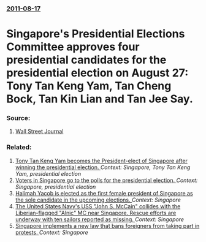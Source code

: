 ### [2011-08-17](/news/2011/08/17/index.md)

# Singapore's Presidential Elections Committee approves four presidential candidates for the presidential election on August 27: Tony Tan Keng Yam, Tan Cheng Bock, Tan Kin Lian and Tan Jee Say. 




### Source:

1. [Wall Street Journal](http://online.wsj.com/article/SB10001424053111903639404576513513831892024.html)

### Related:

1. [Tony Tan Keng Yam becomes the President-elect of Singapore after winning the presidential election. ](/news/2011/08/28/tony-tan-keng-yam-becomes-the-president-elect-of-singapore-after-winning-the-presidential-election.md) _Context: Singapore, Tony Tan Keng Yam, presidential election_
2. [Voters in Singapore go to the polls for the presidential election. ](/news/2011/08/27/voters-in-singapore-go-to-the-polls-for-the-presidential-election.md) _Context: Singapore, presidential election_
3. [Halimah Yacob is elected as the first female president of Singapore as the sole candidate in the upcoming elections. ](/news/2017/09/12/halimah-yacob-is-elected-as-the-first-female-president-of-singapore-as-the-sole-candidate-in-the-upcoming-elections.md) _Context: Singapore_
4. [The United States Navy's USS "John S. McCain" collides with the Liberian-flagged "Alnic" MC near Singapore. Rescue efforts are underway with ten sailors reported as missing. ](/news/2017/08/21/the-united-states-navy-s-uss-john-s-mccain-collides-with-the-liberian-flagged-alnic-mc-near-singapore-rescue-efforts-are-underway-with.md) _Context: Singapore_
5. [Singapore implements a new law that bans foreigners from taking part in protests. ](/news/2017/07/1/singapore-implements-a-new-law-that-bans-foreigners-from-taking-part-in-protests.md) _Context: Singapore_
